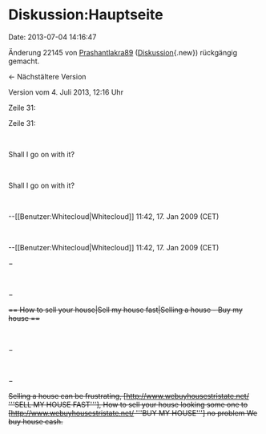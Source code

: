 Diskussion:Hauptseite
=====================

Date: 2013-07-04 14:16:47

Änderung 22145 von
[Prashantlakra89](http://www.yacy-websuche.de/wiki/index.php/Spezial:Beitr%25C3%25A4ge/Prashantlakra89 "Spezial:Beiträge/Prashantlakra89")
([Diskussion](http://www.yacy-websuche.de/wiki/index.php?title=Benutzer_Diskussion:Prashantlakra89&action=edit&redlink=1 "Benutzer Diskussion:Prashantlakra89 (Seite nicht vorhanden)"){.new})
rückgängig gemacht.

← Nächstältere Version

Version vom 4. Juli 2013, 12:16 Uhr

Zeile 31:

Zeile 31:

 

<div>

Shall I go on with it?

</div>

 

<div>

Shall I go on with it?

</div>

 

<div>

\--\[\[Benutzer:Whitecloud\|Whitecloud\]\] 11:42, 17. Jan 2009 (CET)

</div>

 

<div>

\--\[\[Benutzer:Whitecloud\|Whitecloud\]\] 11:42, 17. Jan 2009 (CET)

</div>

−

<div>

</div>

 

−

<div>

~~== How to sell your house\|Sell my house fast\|Selling a house - Buy
my house ==~~

</div>

 

−

<div>

</div>

 

−

<div>

~~Selling a house can be frustrating,
\[http://www.webuyhousestristate.net/ \'\'\'SELL MY HOUSE FAST\'\'\'\],
How to sell your house looking some one to
\[http://www.webuyhousestristate.net/ \'\'\'BUY MY HOUSE\'\'\'\] no
problem We buy house cash.~~

</div>

 
